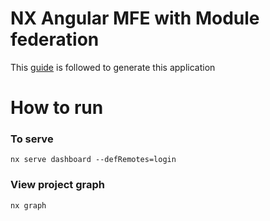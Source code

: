 # NX Angular MFE with Module federation

This [guide](https://nx.dev/recipes/module-federation/dynamic-module-federation-with-angular) is followed to generate this application

# How to run
### To serve 
`nx serve dashboard --defRemotes=login`

### View project graph
`nx graph`

